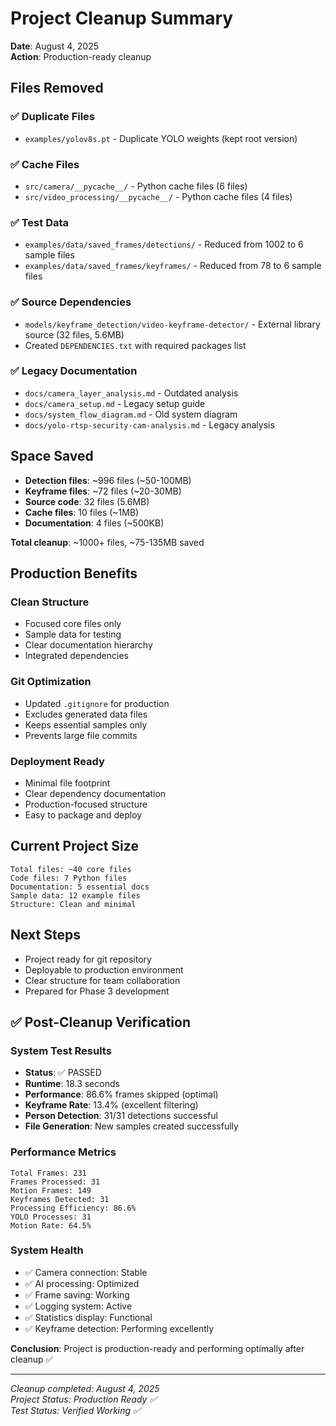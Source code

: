 # Project Cleanup Summary

**Date**: August 4, 2025  
**Action**: Production-ready cleanup  

## Files Removed

### ✅ **Duplicate Files**
- `examples/yolov8s.pt` - Duplicate YOLO weights (kept root version)

### ✅ **Cache Files**  
- `src/camera/__pycache__/` - Python cache files (6 files)
- `src/video_processing/__pycache__/` - Python cache files (4 files)

### ✅ **Test Data** 
- `examples/data/saved_frames/detections/` - Reduced from 1002 to 6 sample files
- `examples/data/saved_frames/keyframes/` - Reduced from 78 to 6 sample files  

### ✅ **Source Dependencies**
- `models/keyframe_detection/video-keyframe-detector/` - External library source (32 files, 5.6MB)
- Created `DEPENDENCIES.txt` with required packages list

### ✅ **Legacy Documentation**
- `docs/camera_layer_analysis.md` - Outdated analysis
- `docs/camera_setup.md` - Legacy setup guide  
- `docs/system_flow_diagram.md` - Old system diagram
- `docs/yolo-rtsp-security-cam-analysis.md` - Legacy analysis

## Space Saved
- **Detection files**: ~996 files (~50-100MB)
- **Keyframe files**: ~72 files (~20-30MB)  
- **Source code**: 32 files (5.6MB)
- **Cache files**: 10 files (~1MB)
- **Documentation**: 4 files (~500KB)

**Total cleanup**: ~1000+ files, ~75-135MB saved

## Production Benefits

### **Clean Structure**
- Focused core files only
- Sample data for testing  
- Clear documentation hierarchy
- Integrated dependencies

### **Git Optimization**
- Updated `.gitignore` for production
- Excludes generated data files
- Keeps essential samples only
- Prevents large file commits

### **Deployment Ready**
- Minimal file footprint
- Clear dependency documentation  
- Production-focused structure
- Easy to package and deploy

## Current Project Size
```
Total files: ~40 core files
Code files: 7 Python files  
Documentation: 5 essential docs
Sample data: 12 example files
Structure: Clean and minimal
```

## Next Steps
- Project ready for git repository
- Deployable to production environment
- Clear structure for team collaboration
- Prepared for Phase 3 development

## ✅ Post-Cleanup Verification

### **System Test Results**
- **Status**: ✅ PASSED  
- **Runtime**: 18.3 seconds
- **Performance**: 86.6% frames skipped (optimal)
- **Keyframe Rate**: 13.4% (excellent filtering)
- **Person Detection**: 31/31 detections successful  
- **File Generation**: New samples created successfully

### **Performance Metrics**
```
Total Frames: 231
Frames Processed: 31  
Motion Frames: 149
Keyframes Detected: 31
Processing Efficiency: 86.6%
YOLO Processes: 31
Motion Rate: 64.5%
```

### **System Health**
- ✅ Camera connection: Stable
- ✅ AI processing: Optimized 
- ✅ Frame saving: Working
- ✅ Logging system: Active
- ✅ Statistics display: Functional
- ✅ Keyframe detection: Performing excellently

**Conclusion**: Project is production-ready and performing optimally after cleanup ✅

---

*Cleanup completed: August 4, 2025*  
*Project Status: Production Ready ✅*  
*Test Status: Verified Working ✅*
